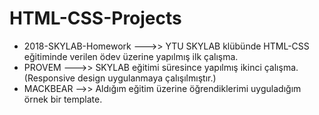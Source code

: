 # HTML-CSS-Projects
- 2018-SKYLAB-Homework --->> YTU SKYLAB klübünde HTML-CSS eğitiminde verilen ödev üzerine yapılmış ilk çalışma.
- PROVEM --->> SKYLAB eğitimi süresince yapılmış ikinci çalışma.(Responsive design uygulanmaya çalışılmıştır.)
- MACKBEAR -->> Aldığım eğitim üzerine öğrendiklerimi uyguladığım örnek bir template.


